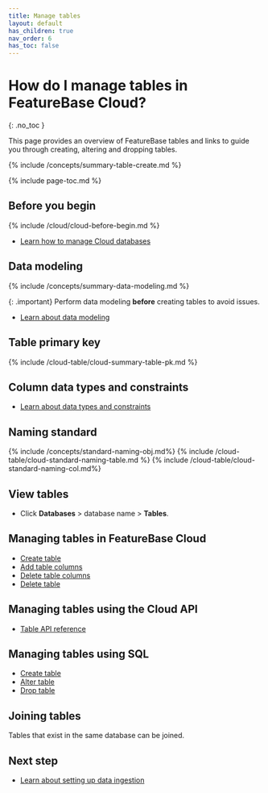 ```yaml
---
title: Manage tables
layout: default
has_children: true
nav_order: 6
has_toc: false
---
```


# How do I manage tables in FeatureBase Cloud?
{: .no_toc }

This page provides an overview of FeatureBase tables and links to guide you through creating, altering and dropping tables.

{% include /concepts/summary-table-create.md %}

{% include page-toc.md %}

## Before you begin

{% include /cloud/cloud-before-begin.md %}
* [Learn how to manage Cloud databases](/docs/cloud/cloud-databases/cloud-db-manage)

## Data modeling

{% include /concepts/summary-data-modeling.md %}

{: .important}
Perform data modeling **before** creating tables to avoid issues.

* [Learn about data modeling](/docs/concepts/overview-data-modeling)

## Table primary key

{% include /cloud-table/cloud-summary-table-pk.md %}

## Column data types and constraints

* [Learn about data types and constraints](/docs/sql-guide/data-types/data-types-home)

## Naming standard

{% include /concepts/standard-naming-obj.md%}
{% include /cloud-table/cloud-standard-naming-table.md %}
{% include /cloud-table/cloud-standard-naming-col.md%}

## View tables

* Click **Databases** > database name > **Tables**.

## Managing tables in FeatureBase Cloud

* [Create table](/docs/cloud/cloud-tables/cloud-table-create)
* [Add table columns](/docs/cloud/cloud-tables/cloud-table-add-column)
* [Delete table columns](/docs/cloud/cloud-tables/cloud-table-delete-column)
* [Delete table](/docs/cloud/cloud-tables/cloud-table-delete)

## Managing tables using the Cloud API

* [Table API reference](https://api-docs-featurebase-cloud.redoc.ly/latest#tag/Tables)

## Managing tables using SQL

* [Create table](/docs/sql-guide/statements/statement-table-create)
* [Alter table](/docs/sql-guide/statements/statement-table-alter)
* [Drop table](/docs/sql-guide/statements/statement-table-create)

## Joining tables

Tables that exist in the same database can be joined.

## Next step

* [Learn about setting up data ingestion](/docs/cloud/cloud-ingest/cloud-ingest-manage)
